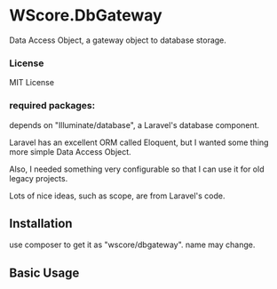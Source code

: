 WScore.DbGateway
================

Data Access Object, a gateway object to database storage. 

### License

MIT License

### required packages:

depends on "Illuminate/database", a Laravel's database component.

Laravel has an excellent ORM called Eloquent, but
I wanted some thing more simple Data Access Object.

Also, I needed something very configurable so that I can
use it for old legacy projects.

Lots of nice ideas, such as scope, are from Laravel's code.


Installation
------------

use composer to get it as "wscore/dbgateway". name may change.


Basic Usage
-----------


